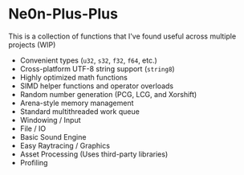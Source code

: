 # Ne0n-Plus-Plus
This is a collection of functions that I've found useful across multiple projects (WIP)

- Convenient types (`u32`, `s32`, `f32`, `f64`, etc.)
- Cross-platform UTF-8 string support (`string8`)
- Highly optimized math functions
- SIMD helper functions and operator overloads
- Random number generation (PCG, LCG, and Xorshift)
- Arena-style memory management
- Standard multithreaded work queue
- Windowing / Input
- File / IO
- Basic Sound Engine
- Easy Raytracing / Graphics
- Asset Processing (Uses third-party libraries)
- Profiling
